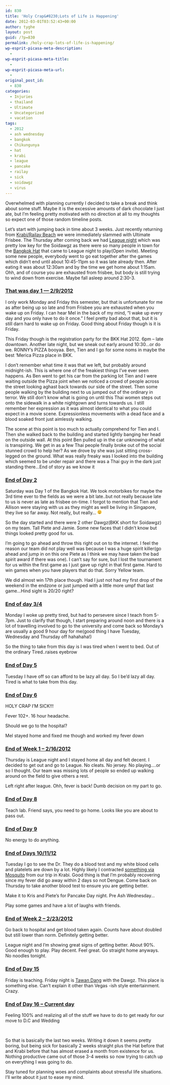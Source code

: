 ```yaml
---
id: 830
title: 'Holy Crap&#8230;Lots of Life is Happening'
date: 2012-03-01T03:52:43+00:00
author: tyghe
layout: post
guid: /?p=830
permalink: /holy-crap-lots-of-life-is-happening/
wp-esprit-picasa-meta-description:
  - 
wp-esprit-picasa-meta-title:
  - 
wp-esprit-picasa-meta-url:
  - 
original_post_id:
  - 830
categories:
  - Injuries
  - thailand
  - Ultimate
  - Uncategorized
  - vacation
tags:
  - 2012
  - ash wednesday
  - bangkok
  - Chikungunya
  - hat
  - krabi
  - league
  - pancake
  - railay
  - sick
  - soidawgz
  - virus
---
```

Overwhelmed with planning currently I decided to take a break and think about some stuff. Maybe it is the excessive amounts of dark chocolate I just ate, but I&#8217;m feeling pretty motivated with no direction at all to my thoughts so expect one of those random timeline posts.

Let&#8217;s start with jumping back in time about 3 weeks. Just recently returning from [Krabi/Railay Beach](/2012/02/krabi-ao-nang-railay/ "Krabi / Ao Nang / Railay") we were immediately slammed with Ultimate Frisbee. The Thursday after coming back we had <a title="Soidawgz League" href="http://www.bangkokultimate.com/league/scores-and-highlights/" target="_blank">League night</a> which was pretty low key for the Soidawgz as there were so many people in town for the <a title="BKK Hat 2012" href="http://www.bangkokultimate.com/bangkok-hat-2/bangkok-hat/" target="_blank">Bangkok Hat</a> that came to League night to play(Open invite). Meeting some new people, everybody went to go eat together after the games which didn&#8217;t end until about 10:45-11pm so it was late already then. After eating it was about 12:30am and by the time we get home about 1:15am. Ohh, and of course you are exhausted from frisbee, but body is still trying to wind down from exercise. Maybe fall asleep around 2:30-3.

### <span style="text-decoration:underline;"><strong>That was day 1 &#8212; 2/9/2012</strong></span>

<!--more-->

I only work Monday and Friday this semester, but that is unfortunate for me as after being up so late and from Frisbee you are exhausted when you wake up on Friday. I can hear Mel in the back of my mind, &#8220;I wake up every day and you only have to do it once.&#8221; I feel pretty bad about that, but it is still darn hard to wake up on Friday. Good thing about Friday though is it is Friday.

This Friday though is the registration party for the BKK Hat 2012. 6pm &#8211; late downtown. Another late night, but we sneak out early around 10:30&#8230;or do we. RONNY&#8217;s PIZZA booyaa. Ben, Tien and I go for some noms in maybe the best &#8216;Merica Pizza place in BKK.

I don&#8217;t remember what time it was that we left, but probably around midnight-ish. This is where one of the freakiest things I&#8217;ve ever seen happens. As Ben went to get his car from the parking lot Tien and I were waiting outside the Pizza joint when we noticed a crowd of people across the street looking aghast back towards our side of the street. Then some people walking by the building next to us jumped out of the ordinary in terror. We still don&#8217;t know what is going on until this Thai women steps out onto the sidewalk in a white nightgown and turns towards us. I still remember her expression as it was almost identical to what you could expect in a movie scene. Expressionless movements with a dead face and a blood soaked front just aimlessly walking.

The scene at this point is too much to actually comprehend for Tien and I. Then she walked back to the building and started lightly banging her head on the outside wall. At this point Ben pulled up in the car unknowing of what is transpiring. We get in as a few Thai people finally broke out of the social stunned crowd to help her? As we drove by she was just sitting cross-legged on the ground. What was really freaky was I looked into the building which seemed to be under repair and there was a Thai guy in the dark just standing there&#8230;End of story as we know it

### <span style="text-decoration:underline;"><strong>End of Day 2</strong></span>

Saturday was Day 1 of the Bangkok Hat. We took motorbikes for maybe the 3rd time ever to the fields as we were a bit late..but not really because late to us is never as late as frisbee on-time. I forgot to mention that Tien and Allison were staying with us as they might as well be living in Singapore, they live so far away. Not really, but really&#8230; <img src="/wp-includes/images/smilies/simple-smile.png" alt=":)" class="wp-smiley" style="height: 1em; max-height: 1em;" />

So the day started and there were 2 other Dawgz(BKK short for Soidawgz) on my team. Tall Piete and Jamie. Some new faces that I didn&#8217;t know but things looked pretty good for us.

I&#8217;m going to go ahead and throw this right out on to the internet. I feel the reason our team did not play well was because I was a huge spirit killer(go ahead and jump in on this one Piete as I think we may have taken the bad spirit award if there was one). I can&#8217;t say for sure, but I lost the tournament for us within the first game as I just gave up right in that first game. Hard to win games when you have players that do that. Sorry Yellow team.

We did almost win 17th place though. Had I just not had my first drop of the weekend in the endzone or just jumped with a little more umpf that last game&#8230;Hind sight is 20/20 right?

### <span style="text-decoration:underline;"><strong>End of day 3/4</strong></span>

Monday I woke up pretty tired, but had to persevere since I teach from 5-7pm. Just to clarify that though, I start preparing around noon and there is a lot of travelling involved to go to the university and come back so Monday&#8217;s are usually a good 9 hour day for me(good thing I have Tuesday, Wednesday and Thursday off hahahaha!)

So the thing to take from this day is I was tired when I went to bed. Out of the ordinary Tired..raises eyebrow

### <span style="text-decoration:underline;"><strong>End of Day 5</strong></span>

Tuesday I have off so can afford to be lazy all day. So I be&#8217;d lazy all day. Tired is what to take from this day.

### <span style="text-decoration:underline;"><strong>End of Day 6</strong></span>

HOLY CRAP I&#8217;M SICK!!!

Fever 102+. 16 hour headache.

Should we go to the hospital?

Mel stayed home and fixed me though and worked my fever down

### <span style="text-decoration:underline;"><strong>End of Week 1 &#8211; 2/16/2012</strong></span>

Thursday is League night and I stayed home all day and felt decent. I decided to get out and go to League. No cleats. No jersey. No playing&#8230;.or so I thought. Our team was missing lots of people so ended up walking around on the field to give others a rest.

Left right after league. Ohh, fever is back! Dumb decision on my part to go.

### <span style="text-decoration:underline;"><strong>End of Day 8</strong></span>

Teach lab. Friend says, you need to go home. Looks like you are about to pass out.

### <span style="text-decoration:underline;"><strong>End of Day 9</strong></span>

No energy to do anything.

### <span style="text-decoration:underline;"><strong>End of Days 10/11/12</strong></span>

Tuesday I go to see the Dr. They do a blood test and my white blood cells and platelets are down by a lot. Highly likely I contracted <a title="Chikungunya" href="http://www.chikungunya.in/" target="_blank">something via Mosquito</a> from our trip in Krabi. Good thing is that I&#8217;m probably recovering since my fever did go away within 2 days so not Dengue. Come back on Thursday to take another blood test to ensure you are getting better.

Make it to Kris and Piete&#8217;s for Pancake Day night. Pre Ash Wednesday&#8230;

Play some games and have a lot of laughs with friends.

### <span style="text-decoration:underline;"><strong>End of Week 2 &#8211; 2/23/2012</strong></span>

Go back to hospital and get blood taken again. Counts have about doubled but still lower than norm. Definitely getting better.

League night and I&#8217;m showing great signs of getting better. About 90%. Good enough to play. Play decent. Feel great. Go straight home anyways. No noodles tonight.

### <span style="text-decoration:underline;"><strong>End of Day 15</strong></span>

Friday is teaching. Friday night is <a title="Tawan Dang Brewery" href="http://www.tawandang.co.th/" target="_blank">Tawan Dang</a> with the Dawgz. This place is something else. Can&#8217;t explain it other than Vegas -ish style entertainment. Crazy.

### <span style="text-decoration:underline;"><strong>End of Day 16 &#8211; Current day</strong></span>

Feeling 100% and realizing all of the stuff we have to do to get ready for our move to D.C and Wedding

&nbsp;

So that is basically the last two weeks. Writing it down it seems pretty boring, but being sick for basically 2 weeks straight plus the Hat before that and Krabi before that has almost erased a month from existence for us. Nothing productive came out of those 3-4 weeks so now trying to catch up on everything I was going to do.

Stay tuned for planning woes and complaints about stressful life situations. I&#8217;ll write about it just to ease my mind.
